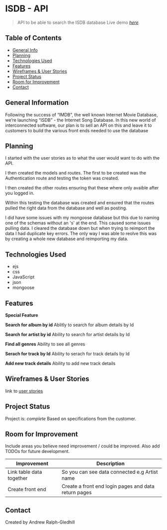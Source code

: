 # ISDB - API

> API to be able to search the ISDB database
> Live demo [_here_](https://angry-mcclintock-681cfb.netlify.app/).

## Table of Contents

- [General Info](#general-information)
- [Planning](#planning)
- [Technologies Used](#technologies-used)
- [Features](#features)
- [Wireframes & User Stories](#wireframe&user-stories)
- [Project Status](#project-status)
- [Room for Improvement](#room-for-improvement)
- [Contact](#contact)

## General Information

Following the success of “IMDB”, the well known Internet Movie Database, we’re launching
“ISDB” - the Internet Song Database. In this new world of interconnected software, our plan
is to sell an API on this and leave it to customers to build the various front ends needed to
use the database

## Planning

I started with the user stories as to what the user would want to do with the API. 

I then created the models and routes. The first to be created was the Authentication route
and testing the token was created. 

I then created the other routes ensuring that these where only avaible after you logged in. 

Within this testing the database was created and ensured that the routes pulled the right data
from the database and well as posting.

I did have some issues with my mongoose database but this due to naming one of the schemas without 
an 's' at the end. This caused some issues pulling data. 
I cleared the database down but when trying to reimport the data I had duplicate key errors. The only
way I was able to reolve this was by creating a whole new database and reimporting my data. 

## Technologies Used

- ejs
- css
- JavaScript
- json
- mongoose

## Features

**Special Feature**

**Search for album by id**
Ablitly to search for album details by Id

**Search for artist by id**
Ability to search for artist details by Id

**Find all genres**
Ability to see all genres

**Serach for track by Id**
Ability to serach for track details by Id

**Add new track details**
Ability to add new track details

## Wireframes & User Stories

link to [user stories](https://miro.com/app/board/uXjVOUPE7Ys=/?invite_link_id=124895431401)

## Project Status

Project is: _complete_
Based on specifications from the customer.

## Room for Improvement

Include areas you believe need improvement / could be improved. Also add TODOs for future development.

| Improvement               | Description                                                                   |
| ------------------------- | ----------------------------------------------------------------------------- |
| Link table data together              | So you can see data connected e.g Artist name                        |
| Create front end           | Create a front end login pages and data return pages                           |



## Contact

Created by Andrew Ralph-Gledhill
